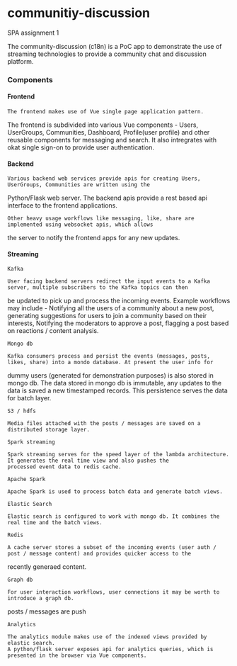 # communitiy-discussion
SPA assignment 1

The community-discussion (c18n) is a PoC app to demonstrate the use of streaming technologies
to provide a community chat and discussion platform.

### Components

#### Frontend
    
    The frontend makes use of Vue single page application pattern.
The frontend is subdivided into various Vue components - Users, UserGroups, Communities, Dashboard, Profile(user profile)
and other reusable components for messaging and search.
It also intregrates with okat single sign-on to provide user authentication.

#### Backend

    Various backend web services provide apis for creating Users, UserGroups, Communities are written using the
Python/Flask web server.
    The backend apis provide a rest based api interface to the frontend applications.

    Other heavy usage workflows like messaging, like, share are implemented using websocket apis, which allows
the server to notify the frontend apps for any new updates.

#### Streaming

    Kafka

    User facing backend servers redirect the input events to a Kafka server, multiple subscribers to the Kafka topics can then 
be updated to pick up and process the incoming events. Example workflows may include - 
    Notifying all the users of a community about a new post, generating suggestions for users to join a community based on their
interests, Notifying the moderators to approve a post, flagging a post based on reactions / content analysis.
    
    Mongo db

    Kafka consumers process and persist the events (messages, posts, likes, share) into a mondo database. At present the user info for 
dummy users (generated for demonstration purposes) is also stored in mongo db.
    The data stored in mongo db is immutable, any updates to the data is saved a new timestamped records. This persistence serves the data
    for batch layer.

    S3 / hdfs 

    Media files attached with the posts / messages are saved on a distributed storage layer.

    Spark streaming

    Spark streaming serves for the speed layer of the lambda architecture. It generates the real time view and also pushes the 
    processed event data to redis cache.

    Apache Spark

    Apache Spark is used to process batch data and generate batch views.

    Elastic Search

    Elastic search is configured to work with mongo db. It combines the real time and the batch views.

    Redis

    A cache server stores a subset of the incoming events (user auth / post / message content) and provides quicker access to the
recently generaed content.

    Graph db

    For user interaction workflows, user connections it may be worth to introduce a graph db.
posts / messages are push

    Analytics

    The analytics module makes use of the indexed views provided by elastic search.
    A python/flask server exposes api for analytics queries, which is presented in the browser via Vue components.

